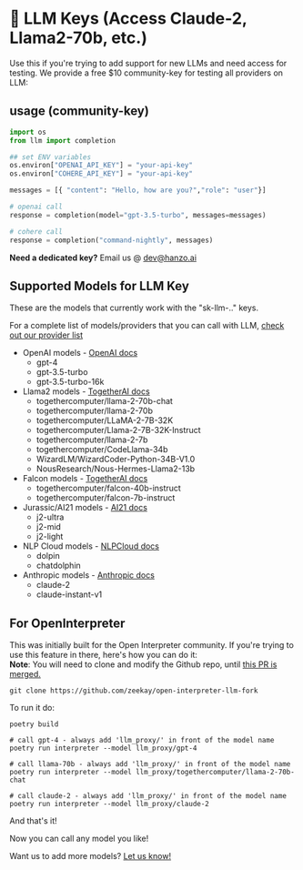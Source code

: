 # 🔑 LLM Keys (Access Claude-2, Llama2-70b, etc.)

Use this if you're trying to add support for new LLMs and need access for testing. We provide a free $10 community-key for testing all providers on LLM: 

## usage (community-key)

```python
import os
from llm import completion

## set ENV variables
os.environ["OPENAI_API_KEY"] = "your-api-key"
os.environ["COHERE_API_KEY"] = "your-api-key"

messages = [{ "content": "Hello, how are you?","role": "user"}]

# openai call
response = completion(model="gpt-3.5-turbo", messages=messages)

# cohere call
response = completion("command-nightly", messages)
```

**Need a dedicated key?**
Email us @ dev@hanzo.ai 

## Supported Models for LLM Key
These are the models that currently work with the "sk-llm-.." keys.

For a complete list of models/providers that you can call with LLM, [check out our provider list](./providers/)

* OpenAI models - [OpenAI docs](./providers/openai.md)
    * gpt-4
    * gpt-3.5-turbo
    * gpt-3.5-turbo-16k
* Llama2 models - [TogetherAI docs](./providers/togetherai.md)
    * togethercomputer/llama-2-70b-chat
    * togethercomputer/llama-2-70b
    * togethercomputer/LLaMA-2-7B-32K
    * togethercomputer/Llama-2-7B-32K-Instruct
    * togethercomputer/llama-2-7b
    * togethercomputer/CodeLlama-34b
    * WizardLM/WizardCoder-Python-34B-V1.0
    * NousResearch/Nous-Hermes-Llama2-13b
* Falcon models - [TogetherAI docs](./providers/togetherai.md)
    * togethercomputer/falcon-40b-instruct
    * togethercomputer/falcon-7b-instruct
* Jurassic/AI21 models - [AI21 docs](./providers/ai21.md)
    * j2-ultra
    * j2-mid
    * j2-light
* NLP Cloud models - [NLPCloud docs](./providers/nlp_cloud.md)
    * dolpin
    * chatdolphin 
* Anthropic models - [Anthropic docs](./providers/anthropic.md)
    * claude-2
    * claude-instant-v1


## For OpenInterpreter
This was initially built for the Open Interpreter community. If you're trying to use this feature in there, here's how you can do it:  
**Note**: You will need to clone and modify the Github repo, until [this PR is merged.](https://github.com/KillianLucas/open-interpreter/pull/288)

```
git clone https://github.com/zeekay/open-interpreter-llm-fork
```
To run it do: 
```
poetry build 

# call gpt-4 - always add 'llm_proxy/' in front of the model name
poetry run interpreter --model llm_proxy/gpt-4

# call llama-70b - always add 'llm_proxy/' in front of the model name
poetry run interpreter --model llm_proxy/togethercomputer/llama-2-70b-chat

# call claude-2 - always add 'llm_proxy/' in front of the model name
poetry run interpreter --model llm_proxy/claude-2
```

And that's it! 

Now you can call any model you like!


Want us to add more models? [Let us know!](https://github.com/hanzoai/llm/issues/new/choose)